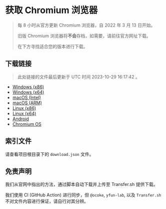 # 获取 Chromium 浏览器

> 每 8 小时从官方更新 Chromium 浏览器，自 2022 年 3 月 13 日开始。
> 
> 旧版 Chromium 浏览器将**不会**存档，如需要，请前往官方网址下载。
>
> 在下方寻找适合您的版本进行下载。

## 下载链接

> 此处链接的文件最后更新于 UTC 时间 2023-10-29 16:17:42
。

- [Windows (x86)](https://transfer.sh/45VlJU6Aoo/Win.zip)
- [Windows (x64)](https://transfer.sh/qeI34V3ESI/Win_x64.zip)
- [macOS (Intel)](https://transfer.sh/syrSpriTx7/Mac.zip)
- [macOS (ARM)](https://transfer.sh/xMP2fRk7hW/Mac_Arm.zip)
- [Linux (x86)](https://transfer.sh/y6JIYaHlTQ/Linux.zip)
- [Linux (x64)](https://transfer.sh/F3sAw9KJWf/Linux_x64.zip)
- [Android](https://transfer.sh/W9P3Ev0hLT/Android.zip)
- [Chromium OS](https://transfer.sh/eEvCQ29Vw8/Linux_ChromiumOS_Full.zip)

## 索引文件

请查看项目根目录下的 `download.json` 文件。

## 免责声明

我们从官网中指出的方法，通过脚本自动下载并上传至 Transfer.sh 提供下载。

我们使用 CI (GitHub Action) 进行同步，但 `@ocoke`, `yfun-lab`, 以及 `Transfer.sh` 不对文件内容进行保证，请自行对其分辨。
